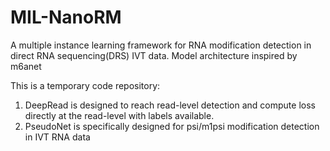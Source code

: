# MIL-NanoRM
A multiple instance learning framework for RNA modification detection in direct RNA sequencing(DRS) IVT data.
Model architecture inspired by m6anet

This is a temporary code repository:
1. DeepRead is designed to reach read-level detection and compute loss directly at the read-level with labels available.
2. PseudoNet is specifically designed for psi/m1psi modification detection in IVT RNA data


